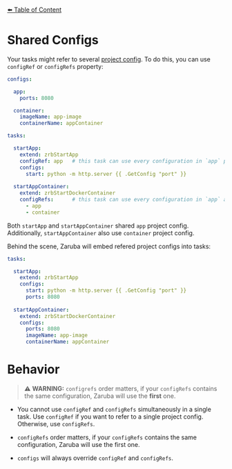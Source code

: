 [⬅️ Table of Content](../../../../README.md)
# Shared Configs

Your tasks might refer to several [project config](../../project-configs.md). To do this, you can use `configRef` or `configRefs` property:

```yaml
configs:

  app:
    ports: 8080

  container:
    imageName: app-image
    containerName: appContainer

tasks:

  startApp:
    extend: zrbStartApp
    configRef: app   # this task can use every configuration in `app` project config.
    configs:
      start: python -m http.server {{ .GetConfig "port" }}
  
  startAppContainer:
    extend: zrbStartDockerContainer
    configRefs:      # this task can use every configuration in `app` and `container` project config.
      - app
      - container
```

Both `startApp` and `startAppContainer` shared `app` project config. Additionally, `startAppContainer` also use `container` project config.


Behind the scene, Zaruba will embed refered project configs into tasks:

```yaml
tasks:

  startApp:
    extend: zrbStartApp
    configs:
      start: python -m http.server {{ .GetConfig "port" }}
      ports: 8080
  
  startAppContainer:
    extend: zrbStartDockerContainer
    configs:
      ports: 8080
      imageName: app-image
      containerName: appContainer
```

# Behavior

> ⚠️ __WARNING:__ `configrefs` order matters, if your `configRefs` contains the same configuration, Zaruba will use the __first__ one.

* You cannot use `configRef` and `configRefs` simultaneously in a single task. Use `configRef` if you want to refer to a single project config. Otherwise, use `configRefs`.

* `configRefs` order matters, if your `configRefs` contains the same configuration, Zaruba will use the first one.

* `configs` will always override `configRef` and `configRefs`.